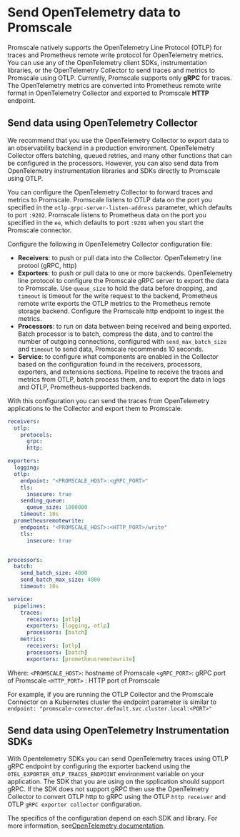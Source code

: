 # Send OpenTelemetry data to Promscale
Promscale natively supports the OpenTelemetry Line Protocol (OTLP) for traces
and Prometheus remote write protocol for OpenTelemetry metrics. You can use any
of the OpenTelemetry client SDKs, instrumentation libraries, or the
OpenTelemetry Collector to send traces and metrics to Promscale using OTLP.
Currently, Promscale supports only **gRPC** for traces. The OpenTelemetry
metrics are converted into Prometheus remote write format in OpenTelemetry
Collector and exported to Promscale **HTTP** endpoint.

## Send data using OpenTelemetry Collector
We recommend that you use the OpenTelemetry Collector to export data to an
observability backend in a production environment. OpenTelemetry Collector
offers batching, queued retries, and many other functions that can be configured
in the processors. However, you can also send data from OpenTelemetry
instrumentation libraries and SDKs directly to Promscale using OTLP.

You can configure the OpenTelemetry Collector to forward traces and metrics to
Promscale. Promscale listens to OTLP data on the port you specified in the
`otlp-grpc-server-listen-address` parameter, which defaults to port `:9202`.
Promscale listens to Prometheus data on the port you specified in the `ee`,
which defaults to port `:9201` when you start the Promscale connector.

Configure the following in OpenTelemetry Collector configuration file:
  * **Receivers**: to push or pull data into the Collector. OpenTelemetry line
    protool (gRPC, http)
  * **Exporters**: to push or pull data to one or more backends. OpenTelemetry
    line protocol to configure the Promscale gRPC server to export the data to
    Promscale. Use `queue_size` to hold the data before dropping, and `timeout`
    is timeout for the write request to the backend, Prometheus remote write
    exports the OTLP metrics to the Prometheus remote storage backend. Configure
    the Promscale http endpoint to ingest the metrics. 
  * **Processors**: to run on data between being received and being
    exported. Batch processor is to batch, compress the data, and to control the
    number of outgoing connections, configured with `send_max_batch_size` and
    `timeout` to send data, Promscale recommends 10 seconds.
  * **Service**: to configure what components are enabled in the Collector based
    on the configuration found in the receivers, processors, exporters, and
    extensions sections. Pipeline to receive the traces and metrics from OTLP,
    batch process them, and to export the data in logs and OTLP,
    Prometheus-supported backends.

With this configuration you can send the traces from OpenTelemetry applications
to the Collector and export them to Promscale.

```yaml
receivers:
  otlp:
    protocols:
      grpc:
      http:

exporters:
  logging:
  otlp:
    endpoint: "<PROMSCALE_HOST>:<gRPC_PORT>"
    tls:
      insecure: true
    sending_queue:
      queue_size: 1000000
    timeout: 10s
  prometheusremotewrite:
    endpoint: "<PROMSCALE_HOST>:<HTTP_PORT>/write"
    tls:
      insecure: true


processors:
  batch:
    send_batch_size: 4000
    send_batch_max_size: 4000
    timeout: 10s

service:
  pipelines:
    traces:
      receivers: [otlp]
      exporters: [logging, otlp]
      processors: [batch]
    metrics:
      receivers: [otlp]
      processors: [batch]
      exporters: [prometheusremotewrite]
```

Where: 
`<PROMSCALE_HOST>`: hostname of Promscale
`<gRPC_PORT>`: gRPC port of Promscale
`<HTTP_PORT>` : HTTP port of Promscale
 
For example, if you are running the OTLP Collector and the Promscale Connector
on a Kubernetes cluster the endpoint parameter is similar to `endpoint:
"promscale-connector.default.svc.cluster.local:<PORT>"`

## Send data using OpenTelemetry Instrumentation SDKs
With Opentelemetry SDKs you can send OpenTelemetry traces using OTLP gRPC
endpoint by configuring the exporter backend using the
`OTEL_EXPORTER_OTLP_TRACES_ENDPOINT` environment variable on your application.
The SDK that you are using on the spplication should support gRPC. If the SDK
does not support gRPC then use the OpenTelmetry Collector to convert OTLP http
to gRPC using the OTLP `http receiver` and OTLP `gRPC exporter collector`
configuration.   

The specifics of the configuration depend on each SDK and library. For more
information, see[OpenTelemetry documentation][otel-docs].

[otel-docs]: https://opentelemetry.io/docs/instrumentation/
